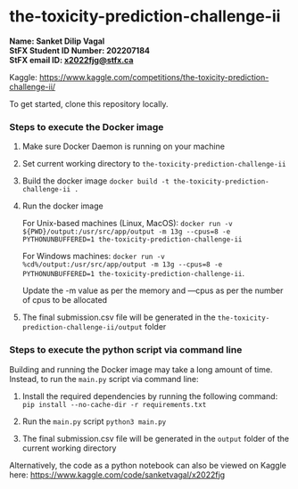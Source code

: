 # the-toxicity-prediction-challenge-ii

**Name: Sanket Dilip Vagal  
StFX Student ID Number: 202207184  
StFX email ID: x2022fjg@stfx.ca**

Kaggle: https://www.kaggle.com/competitions/the-toxicity-prediction-challenge-ii/

To get started, clone this repository locally.

### Steps to execute the Docker image

1. Make sure Docker Daemon is running on your machine

2. Set current working directory to `the-toxicity-prediction-challenge-ii`

3. Build the docker image
`docker build -t the-toxicity-prediction-challenge-ii .`

4. Run the docker image 

	For Unix-based machines (Linux, MacOS):
	`docker run -v ${PWD}/output:/usr/src/app/output -m 13g --cpus=8 -e PYTHONUNBUFFERED=1 the-toxicity-prediction-challenge-ii`

	For Windows machines:
	`docker run -v %cd%/output:/usr/src/app/output -m 13g --cpus=8 -e PYTHONUNBUFFERED=1 the-toxicity-prediction-challenge-ii`.

	Update the -m value as per the memory and —cpus as per the number of cpus to be allocated

5. The final submission.csv file will be generated in the `the-toxicity-prediction-challenge-ii/output` folder

### Steps to execute the python script via command line

Building and running the Docker image may take a long amount of time. Instead, to run the `main.py` script via command line:

1. Install the required dependencies by running the following command:
`pip install --no-cache-dir -r requirements.txt`

2. Run the `main.py` script
`python3 main.py`

3. The final submission.csv file will be generated in the `output` folder of the current working directory



Alternatively, the code as a python notebook can also be viewed on Kaggle here:
https://www.kaggle.com/code/sanketvagal/x2022fjg
